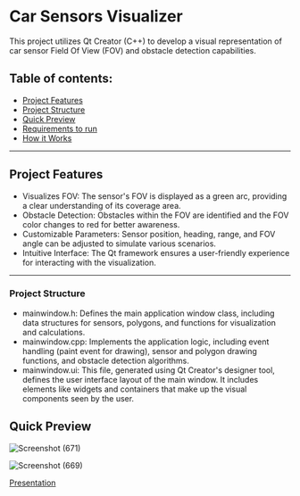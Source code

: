 # Car Sensors Visualizer
This project utilizes Qt Creator (C++) to develop a visual representation of car sensor Field Of View (FOV) and obstacle detection capabilities.
## Table of contents:
- [Project Features](#project-features)
- [Project Structure](#project-structure)
- [Quick Preview](#quick-preview)
- [Requirements to run](#Requirements-to-run)
- [How it Works](#How-it-Works)
***
## Project Features

- Visualizes FOV: The sensor's FOV is displayed as a green arc, providing a clear understanding of its coverage area.
- Obstacle Detection: Obstacles within the FOV are identified and the FOV color changes to red for better awareness.
- Customizable Parameters: Sensor position, heading, range, and FOV angle can be adjusted to simulate various scenarios.
- Intuitive Interface: The Qt framework ensures a user-friendly experience for interacting with the visualization.

***
### Project Structure
- mainwindow.h: Defines the main application window class, including data structures for sensors, polygons, and functions for visualization and calculations.
- mainwindow.cpp: Implements the application logic, including event handling (paint event for drawing), sensor and polygon drawing functions, and obstacle detection algorithms.
- mainwindow.ui: This file, generated using Qt Creator's designer tool, defines the user interface layout of the main window. It includes elements like widgets and containers that make up the visual components seen by the user.

## Quick Preview  

![Screenshot (671)](https://github.com/Omar-Saad-ELGharbawy/Car-LiDAR-Simulator/assets/84602951/b3376907-32b4-4bbf-b04f-c458a9de03b7)

![Screenshot (669)](https://github.com/Omar-Saad-ELGharbawy/Car-LiDAR-Simulator/assets/84602951/c1c52da8-1ca3-40a8-b717-f23b69351a87)

[Presentation](https://github.com/Omar-Saad-ELGharbawy/Car-LiDAR-Simulator/blob/main/Car%20LiDaR.pptx)

